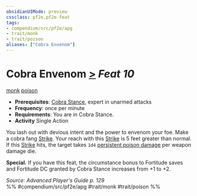 ```yaml
---
obsidianUIMode: preview
cssclass: pf2e,pf2e-feat
tags:
- compendium/src/pf2e/apg
- trait/monk
- trait/poison
aliases: ["Cobra Envenom"]
---
```

# Cobra Envenom  [>](../../rules/core-rulebook/chapter-9-playing-the-game.md#Actions "Single Action") *Feat 10*  
[monk](../../rules/traits/monk.md)  [poison](../../rules/traits/poison.md)  

- **Prerequisites**: [Cobra Stance](cobra-stance-apg.md), expert in unarmed attacks
- **Frequency**: once per minute
- **Requirements**: You are in Cobra Stance.
- **Activity** Single Action

You lash out with devious intent and the power to envenom your foe. Make a cobra fang [Strike](../../rules/actions/strike.md). Your reach with this [Strike](../../rules/actions/strike.md) is 5 feet greater than normal. If this [Strike](../../rules/actions/strike.md) hits, the target takes `1d4` [persistent poison damage](../../rules/conditions.md#Persistent%20Damage) per weapon damage die.

**Special.** If you have this feat, the circumstance bonus to Fortitude saves and Fortitude DC granted by Cobra Stance increases from +1 to +2.

*Source: Advanced Player's Guide p. 129*  
%% #compendium/src/pf2e/apg #trait/monk #trait/poison %%